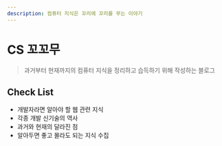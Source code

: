 ```yaml
---
description: 컴퓨터 지식은 꼬리에 꼬리를 무는 이야기
---
```


# CS 꼬꼬무

> 과거부터 현재까지의 컴퓨터 지식을 정리하고 습득하기 위해 작성하는 블로그

## Check List

* 개발자라면 알아야 할 웹 관련 지식
* 각종 개발 신기술의 역사
* 과거와 현재의 달라진 점
* 알아두면 좋고 몰라도 되는 지식 수집



